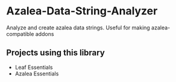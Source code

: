 # Azalea-Data-String-Analyzer
Analyze and create azalea data strings. Useful for making azalea-compatible addons


## Projects using this library

- Leaf Essentials
- Azalea Essentials
